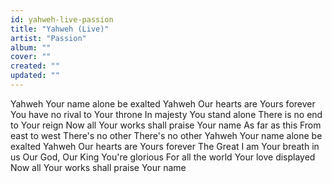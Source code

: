 ```yaml
---
id: yahweh-live-passion
title: "Yahweh (Live)"
artist: "Passion"
album: ""
cover: ""
created: ""
updated: ""
---
```


Yahweh
Your name alone be exalted
Yahweh
Our hearts are Yours forever
You have no rival to Your throne
In majesty You stand alone
There is no end to Your reign
Now all Your works shall praise Your name
As far as this
From east to west
There's no other
There's no other
Yahweh
Your name alone be exalted
Yahweh
Our hearts are Yours forever
The Great I am
Your breath in us
Our God, Our King
You're glorious
For all the world Your love displayed
Now all Your works shall praise Your name